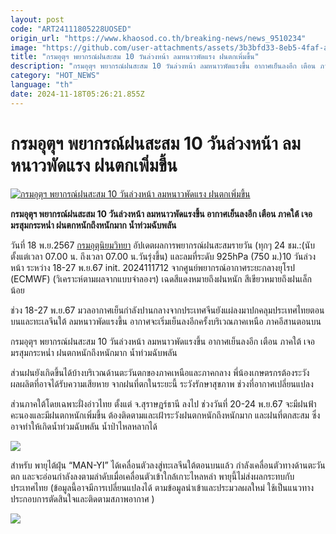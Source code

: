 ```yaml
---
layout: post
code: "ART24111805228UOSED"
origin_url: "https://www.khaosod.co.th/breaking-news/news_9510234"
image: "https://github.com/user-attachments/assets/3b3bfd33-8eb5-4faf-a5ee-799f76789a93"
title: "กรมอุตุฯ พยากรณ์ฝนสะสม 10 วันล่วงหน้า ลมหนาวพัดแรง ฝนตกเพิ่มขึ้น"
description: "กรมอุตุฯ พยากรณ์ฝนสะสม 10 วันล่วงหน้า ลมหนาวพัดแรงขึ้น อากาศเย็นลงอีก เตือน ภาคใต้ เจอมรสุมกระหน่ำ ฝนตกหนักถึงหนักมาก น้ำท่วมฉับพลัน"
category: "HOT_NEWS"
language: "th"
date: 2024-11-18T05:26:21.855Z
---
```


# กรมอุตุฯ พยากรณ์ฝนสะสม 10 วันล่วงหน้า ลมหนาวพัดแรง ฝนตกเพิ่มขึ้น

[![กรมอุตุฯ พยากรณ์ฝนสะสม 10 วันล่วงหน้า ลมหนาวพัดแรง ฝนตกเพิ่มขึ้น](https://www.khaosod.co.th/wpapp/uploads/2024/11/Weather-forecast-2.jpg "กรมอุตุฯ พยากรณ์ฝนสะสม 10 วันล่วงหน้า ลมหนาวพัดแรง ฝนตกเพิ่มขึ้น")](https://www.khaosod.co.th/wpapp/uploads/2024/11/Weather-forecast-2.jpg)

**กรมอุตุฯ พยากรณ์ฝนสะสม 10 วันล่วงหน้า ลมหนาวพัดแรงขึ้น อากาศเย็นลงอีก เตือน ภาคใต้ เจอมรสุมกระหน่ำ ฝนตกหนักถึงหนักมาก น้ำท่วมฉับพลัน**

วันที่ 18 พ.ย.2567 [กรมอุตุนิยมวิทยา](https://www.tmd.go.th/) อัปเดตผลการพยากรณ์ฝนสะสมรายวัน (ทุกๆ 24 ชม.:(นับตั้งแต่เวลา 07.00 น. ถึงเวลา 07.00 น.วันรุ่งขึ้น) และลมที่ระดับ 925hPa (750 ม.)10 วันล่วงหน้า ระหว่าง 18-27 พ.ย.67 init. 2024111712 จากศูนย์พยากรณ์อากาศระยะกลางยุโรป (ECMWF) (วิเคราะห์ตามผลจากแบบจำลองฯ) เฉดสีแดงหมายถึงฝนหนัก สีเขียวหมายถึงฝนเล็กน้อย

ช่วง 18-27 พ.ย.67 มวลอากาศเย็นกำลังปานกลางจากประเทศจีนยังแผ่ลงมาปกคลุมประเทศไทยตอนบนและทะเลจีนใต้ ลมหนาวพัดแรงขึ้น อากาศจะเริ่มเย็นลงอีกครั้งบริเวณภาคเหนือ ภาคอีสานตอนบน

กรมอุตุฯ พยากรณ์ฝนสะสม 10 วันล่วงหน้า ลมหนาวพัดแรงขึ้น อากาศเย็นลงอีก เตือน ภาคใต้ เจอมรสุมกระหน่ำ ฝนตกหนักถึงหนักมาก น้ำท่วมฉับพลัน

ส่วนฝนยังเกิดขึ้นได้บ้างบริเวณด้านตะวันตกของภาคเหนือและภาคกลาง พี่น้องเกษตรกรต้องระวังผลผลิตที่อาจได้รับความเสียหาย จากฝนที่ตกในระยะนี้ ระวังรักษาสุขภาพ ช่วงที่อากาศเปลี่ยนแปลง

ส่วนภาคใต้โดยเฉพาะฝั่งอ่าวไทย ตั้งแต่ จ.สุราษฎร์ธานี ลงไป ช่วงวันที่ 20-24 พ.ย.67 จะมีฝนฟ้าคะนองและมีฝนตกหนักเพิ่มขึ้น ต้องติดตามและเฝ้าระวังฝนตกหนักถึงหนักมาก และฝนที่ตกสะสม ซึ่งอาจทำให้เกิดน้ำท่วมฉับพลัน น้ำป่าไหลหลากได้

[![](https://www.khaosod.co.th/wpapp/uploads/2024/11/18-อุตุ4.jpg)](https://www.khaosod.co.th/wpapp/uploads/2024/11/18-อุตุ4.jpg)

สำหรับ พายุไต้ฝุ่น “MAN-YI” ได้เคลื่อนตัวลงสู่ทะเลจีนใต้ตอนบนแล้ว กำลังเคลื่อนตัวทางด้านตะวันตก และจะอ่อนกำลังลงตามลำดับเมื่อเคลื่อนตัวเข้าใกล้เกาะไหลหลำ พายุนี้ไม่ส่งผลกระทบกับประเทศไทย (ข้อมูลนี้อาจมีการเปลี่ยนแปลงได้ ตามข้อมูลนำเข้าและประมวลผลใหม่ ใช้เป็นแนวทางประกอบการตัดสินใจและติดตามสภาพอากาศ )

[![](https://www.khaosod.co.th/wpapp/uploads/2024/11/18-อุตุ5.jpg)](https://www.khaosod.co.th/wpapp/uploads/2024/11/18-อุตุ5.jpg)

